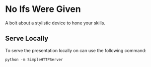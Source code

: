 # No Ifs Were Given
A bolt about a stylistic device to hone your skills.

## Serve Locally
To serve the presentation locally on can use the following command:

```
python -m SimpleHTTPServer
```